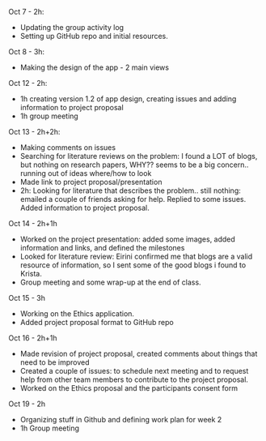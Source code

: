 Oct 7 - 2h: 
* Updating the group activity log
* Setting up GitHub repo and initial resources.

Oct 8 - 3h:
* Making the design of the app - 2 main views

Oct 12 - 2h:
* 1h creating version 1.2 of app design, creating issues and adding information to project proposal
* 1h group meeting

Oct 13 - 2h+2h:
* Making comments on issues
* Searching for literature reviews on the problem: I found a LOT of blogs, but nothing on research papers, WHY?? seems to be a big concern.. running out of ideas where/how to look
* Made link to project proposal/presentation
* 2h: Looking for literature that describes the problem.. still nothing: emailed a couple of friends asking for help. Replied to some issues. Added information to project proposal.

Oct 14 - 2h+1h
* Worked on the project presentation: added some images, added information and links, and defined the milestones
* Looked for literature review: Eirini confirmed me that blogs are a valid resource of information, so I sent some of the good blogs i found to Krista.
* Group meeting and some wrap-up at the end of class.

Oct 15 - 3h
* Working on the Ethics application.
* Added project proposal format to GitHub repo
 
Oct 16 - 2h+1h
* Made revision of project proposal, created comments about things that need to be improved
* Created a couple of issues: to schedule next meeting and to request help from other team members to contribute to the project proposal.
* Worked on the Ethics proposal and the participants consent form

Oct 19 - 2h
* Organizing stuff in Github and defining work plan for week 2
* 1h Group meeting
